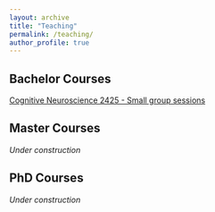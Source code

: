 ```yaml
---
layout: archive
title: "Teaching"
permalink: /teaching/
author_profile: true
---
```


## Bachelor Courses

[Cognitive Neuroscience 2425 - Small group sessions](/teachingttt/ncc-2425_book/index.html)

## Master Courses

_Under construction_

## PhD Courses

_Under construction_